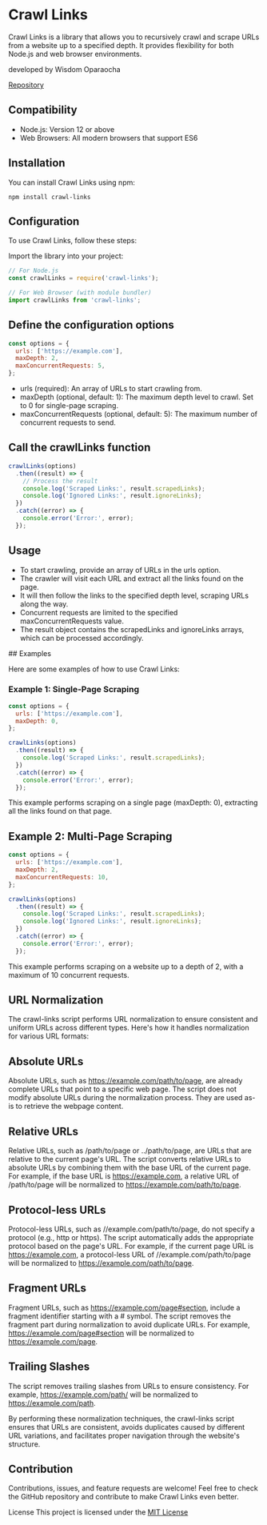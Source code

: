 # Crawl Links

Crawl Links is a library that allows you to recursively crawl and scrape URLs from a website up to a specified depth. It provides flexibility for both Node.js and web browser environments.

developed by Wisdom Oparaocha

[Repository](https://github.com/wisdomcsharp/crawl-links)

## Compatibility

- Node.js: Version 12 or above
- Web Browsers: All modern browsers that support ES6

## Installation

You can install Crawl Links using npm:

```shell
npm install crawl-links
```

## Configuration
To use Crawl Links, follow these steps:

Import the library into your project:

```js
// For Node.js
const crawlLinks = require('crawl-links');

// For Web Browser (with module bundler)
import crawlLinks from 'crawl-links';
```

## Define the configuration options

```js
const options = {
  urls: ['https://example.com'],
  maxDepth: 2,
  maxConcurrentRequests: 5,
};
```

- urls (required): An array of URLs to start crawling from.
- maxDepth (optional, default: 1): The maximum depth level to crawl. Set to 0 for single-page scraping.
- maxConcurrentRequests (optional, default: 5): The maximum number of concurrent requests to send.

## Call the crawlLinks function

```js
crawlLinks(options)
  .then((result) => {
    // Process the result
    console.log('Scraped Links:', result.scrapedLinks);
    console.log('Ignored Links:', result.ignoreLinks);
  })
  .catch((error) => {
    console.error('Error:', error);
  });
```

## Usage
- To start crawling, provide an array of URLs in the urls option.
- The crawler will visit each URL and extract all the links found on the page.
- It will then follow the links to the specified depth level, scraping URLs along the way.
- Concurrent requests are limited to the specified maxConcurrentRequests value.
- The result object contains the scrapedLinks and ignoreLinks arrays, which can be processed accordingly.

## Examples

Here are some examples of how to use Crawl Links:

### Example 1: Single-Page Scraping

```js 
const options = {
  urls: ['https://example.com'],
  maxDepth: 0,
};

crawlLinks(options)
  .then((result) => {
    console.log('Scraped Links:', result.scrapedLinks);
  })
  .catch((error) => {
    console.error('Error:', error);
  });

```

This example performs scraping on a single page (maxDepth: 0), extracting all the links found on that page.

## Example 2: Multi-Page Scraping

```js
const options = {
  urls: ['https://example.com'],
  maxDepth: 2,
  maxConcurrentRequests: 10,
};

crawlLinks(options)
  .then((result) => {
    console.log('Scraped Links:', result.scrapedLinks);
    console.log('Ignored Links:', result.ignoreLinks);
  })
  .catch((error) => {
    console.error('Error:', error);
  });
```

This example performs scraping on a website up to a depth of 2, with a maximum of 10 concurrent requests.

## URL Normalization

The crawl-links script performs URL normalization to ensure consistent and uniform URLs across different types. Here's how it handles normalization for various URL formats:

## Absolute URLs

Absolute URLs, such as https://example.com/path/to/page, are already complete URLs that point to a specific web page. The script does not modify absolute URLs during the normalization process. They are used as-is to retrieve the webpage content.

## Relative URLs

Relative URLs, such as /path/to/page or ../path/to/page, are URLs that are relative to the current page's URL. The script converts relative URLs to absolute URLs by combining them with the base URL of the current page. For example, if the base URL is https://example.com, a relative URL of /path/to/page will be normalized to https://example.com/path/to/page.

## Protocol-less URLs

Protocol-less URLs, such as //example.com/path/to/page, do not specify a protocol (e.g., http or https). The script automatically adds the appropriate protocol based on the page's URL. For example, if the current page URL is https://example.com, a protocol-less URL of //example.com/path/to/page will be normalized to https://example.com/path/to/page.

## Fragment URLs

Fragment URLs, such as https://example.com/page#section, include a fragment identifier starting with a # symbol. The script removes the fragment part during normalization to avoid duplicate URLs. For example, https://example.com/page#section will be normalized to https://example.com/page.

## Trailing Slashes

The script removes trailing slashes from URLs to ensure consistency. For example, https://example.com/path/ will be normalized to https://example.com/path.

By performing these normalization techniques, the crawl-links script ensures that URLs are consistent, avoids duplicates caused by different URL variations, and facilitates proper navigation through the website's structure.

## Contribution
Contributions, issues, and feature requests are welcome! Feel free to check the GitHub repository and contribute to make Crawl Links even better.

License
This project is licensed under the [MIT License](https://opensource.org/license/mit/)